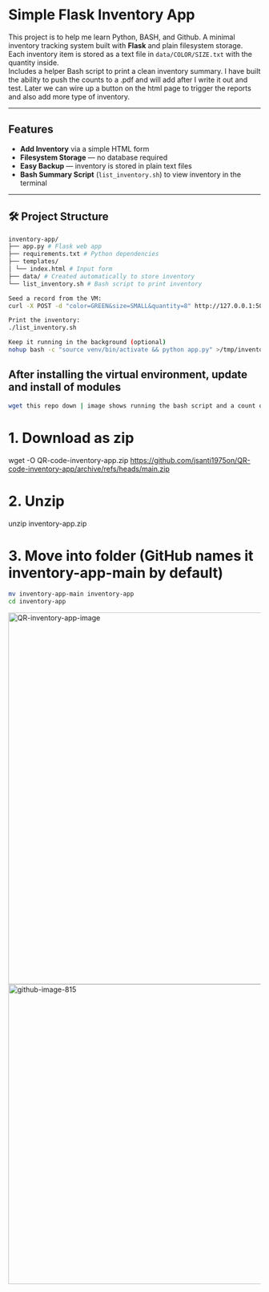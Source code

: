 # Simple Flask Inventory App

This project is to help me learn Python, BASH, and Github.
A minimal inventory tracking system built with **Flask** and plain filesystem storage.  
Each inventory item is stored as a text file in `data/COLOR/SIZE.txt` with the quantity inside.  
Includes a helper Bash script to print a clean inventory summary.
I have built the ability to push the counts to a .pdf and will add after I write it out and test.
Later we can wire up a button on the html page to trigger the reports and also add more type of inventory.

---

## Features
- **Add Inventory** via a simple HTML form
- **Filesystem Storage** — no database required
- **Easy Backup** — inventory is stored in plain text files
- **Bash Summary Script** (`list_inventory.sh`) to view inventory in the terminal

---

## 🛠 Project Structure

```Bash
inventory-app/
├── app.py # Flask web app
├── requirements.txt # Python dependencies
├── templates/
│ └── index.html # Input form
├── data/ # Created automatically to store inventory
└── list_inventory.sh # Bash script to print inventory
```

```Bash
Seed a record from the VM:
curl -X POST -d "color=GREEN&size=SMALL&quantity=8" http://127.0.0.1:5000
```

```Bash
Print the inventory:
./list_inventory.sh
```


```Bash
Keep it running in the background (optional)
nohup bash -c "source venv/bin/activate && python app.py" >/tmp/inventory.log 2>&1 &
```

## After installing the virtual environment, update and install of modules

```Bash
wget this repo down | image shows running the bash script and a count of 8 small green shirts.
```

# 1. Download as zip
wget -O QR-code-inventory-app.zip https://github.com/jsanti1975on/QR-code-inventory-app/archive/refs/heads/main.zip

# 2. Unzip
unzip inventory-app.zip

# 3. Move into folder (GitHub names it inventory-app-main by default)

```Bash
mv inventory-app-main inventory-app
cd inventory-app
```
<img width="1072" height="741" alt="QR-inventory-app-image" src="https://github.com/user-attachments/assets/6b84b4e5-8998-40a6-971d-feceb50f1559" />

<img width="754" height="598" alt="github-image-815" src="https://github.com/user-attachments/assets/86ebfd93-40ef-4e7b-9113-76a117f6f110" />






